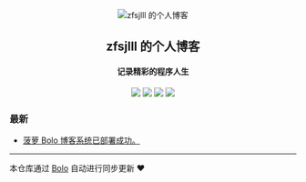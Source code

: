 <p align="center"><img alt="zfsjlll 的个人博客" src="https://cdn.jsdelivr.net/gh/conquer1the2world3/zfsjlll-blog@main/Pictures/1684813133593.42n2d7xmqns0.webp"></p><h2 align="center">
zfsjlll 的个人博客
</h2>

<h4 align="center">记录精彩的程序人生</h4>
<p align="center"><a title="zfsjlll 的个人博客" target="_blank" href="https://github.com/conquer1the2world3/bolo-blog"><img src="https://img.shields.io/github/last-commit/conquer1the2world3/bolo-blog.svg?style=flat-square&color=FF9900"></a>
<a title="GitHub repo size in bytes" target="_blank" href="https://github.com/conquer1the2world3/bolo-blog"><img src="https://img.shields.io/github/repo-size/conquer1the2world3/bolo-blog.svg?style=flat-square"></a>
<a title="Bolo Version" target="_blank" href="https://github.com/adlered/bolo-solo"><img src="https://img.shields.io/badge/bolo-v2.6 稳定版-f1e05a.svg?style=flat-square&color=blueviolet"></a>
<a title="Hits" target="_blank" href="https://github.com/88250/hits"><img src="https://hits.b3log.org/conquer1the2world3/bolo-blog.svg"></a></p>

### 最新

* [菠萝 Bolo 博客系统已部署成功。](https://blog.002724.xyz/hello-bolo)

---

本仓库通过 [Bolo](https://github.com/adlered/bolo-solo) 自动进行同步更新 ❤️
